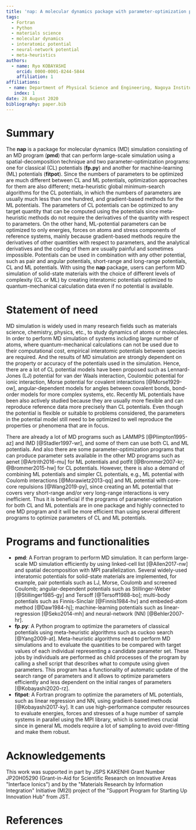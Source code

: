 ```yaml
---
title: 'nap: A molecular dynamics package with parameter-optimization programs for classical and machine-learning potentials'
tags:
  - Fortran
  - Python
  - materials science
  - molecular dynamics
  - interatomic potential
  - neural-network potential
  - meta-heuristics
authors:
  - name: Ryo KOBAYASHI
    orcid: 0000-0001-8244-5844
    affiliation: 1
affiliations:
 - name: Department of Physical Science and Engineering, Nagoya Institute of Technology, Gokiso, Showa, Nagoya 466-8555, Japan
   index: 1
date: 28 August 2020
bibliography: paper.bib
---
```


# Summary

The **nap** is a package for molecular dynamics (MD) simulation consisting of an MD program (**pmd**) that can perform large-scale simulation using a spatial-decomposition technique and two parameter-optimization programs: one for classical (CL) potentials (**fp.py**) and another for machine-learning (ML) potentials (**fitpot**).
Since the numbers of parameters to be optimized are much different between CL and ML potentials, optimization approaches for them are also different; meta-heuristic global minimum-search algorithms for the CL potentials, in which the numbers of parameters are usually much less than one hundred, and gradient-based methods for the ML potentials.
The parameters of CL potentials can be optimized to any target quantity that can be computed using the potentials since meta-heuristic methods do not require the derivatives of the quantity with respect to parameters. On the other hand, ML-potential parameters can be optimized to only energies, forces on atoms and stress components of reference systems, mainly because gradient-based methods require the derivatives of other quantities with respect to parameters, and the analytical derivatives and the coding of them are usually painful and sometimes impossible.
Potentials can be used in combination with any other potential, such as pair and angular potentials, short-range and long-range potentials, CL and ML potentials.
With using the **nap** package, users can perform MD simulation of solid-state materials with the choice of different levels of complexity (CL or ML) by creating interatomic potentials optimized to quantum-mechanical calculation data even if no potential is available.

# Statement of need

MD simulation is widely used in many research fields such as materials science, chemistry, physics, etc., to study dynamics of atoms or molecules. In order to perform MD simulation of systems including large number of atoms, where quantum-mechanical calculations can not be used due to their computational cost, empirical interatomic potentials between species are required. And the results of MD simulation are strongly dependent on the property or accuracy of the potentials used in the simulation. Hence, there are a lot of CL potential models have been proposed such as Lennard-Jones (LJ) potential for van der Waals interaction, Coulombic potential for ionic interaction, Morse potential for covalent interactions [@Morse1929-ow], angular-dependent models for angles between covalent bonds, bond-order models for more complex systems, etc.
Recently ML potentials have been also actively studied because they are usually more flexible and can reproduce reference data more precisely than CL potentials.
Even though the potential is flexible or suitable to problems considered, the parameters in the potential model still need to be optimized to well reproduce the properties or phenomena that are in focus.

There are already a lot of MD programs such as LAMMPS [@Plimpton1995-az] and IMD [@Stadler1997-wr], and some of them can use both CL and ML potentials.
And also there are some parameter-optimization programs that can produce parameter sets available in the other MD programs such as aenet [@Artrith2016-mu] for ML potentials and potfit [@Brommer2007-kr; @Brommer2015-hw] for CL potentials.
However, there is also a demand of combining ML potentials and simpler CL potentials, e.g., ML potential with Coulomb interactions [@Morawietz2013-qq] and ML potential with core-core repulsions [@Wang2019-py], since creating an ML potential that covers very short-range and/or very long-range interactions is very inefficient. Thus it is beneficial if the programs of parameter-optimization for both CL and ML potentials are in one package and highly connected to one MD program and it will be more efficient than using several different programs to optimize parameters of CL and ML potentials.


# Programs and functionalities

- **pmd**: A Fortran program to perform MD simulation. It can perform large-scale MD simulation efficiently by using linked-cell list [@Allen2017-nw] and spatial decomposition with MPI parallelization. Several widely-used interatomic potentials for solid-state materials are implemented, for example, pair potentials such as LJ, Morse, Coulomb and screened Coulomb; angular-dependent potentials such as Stillinger-Weber [@Stillinger1985-gy] and Tersoff [@Tersoff1988-bo]; multi-body potentials such as Finnis-Sinclair [@Finnis1984-hv] and embeded-atom method [@Daw1984-hj]; machine-learning potentials such as linear-regression [@Seko2014-mh] and neural-network (NN) [@Behler2007-hr].
- **fp.py**: A Python program to optimize the parameters of classical potentials using meta-heuristic algorithms such as cuckoo search [@Yang2009-at]. Meta-heuristic algorithms need to perform MD simulations and to evaluate the quantities to be compared with target values of each individual representing a candidate parameter set. These jobs by individuals are performed as child processes of the program by calling a shell script that describes what to compute using given parameters. This program has a functionality of automatic update of the search range of parameters and it allows to optimize parameters efficiently and less dependent on the initial ranges of parameters [@Kobayashi2020-rz].
- **fitpot**: A Fortran program to optimize the parameters of ML potentials, such as linear regression and NN, using gradient-based methods [@Kobayashi2017-ky]. It can use high-performance computer resources to evaluate energies, forces and stresses of a huge number of sample systems in parallel using the MPI library, which is sometimes crucial since in general ML models require a lot of sampling to avoid over-fitting and make them robust.


# Acknowledgements

This work was supported in part by JSPS KAKENHI Grant Number JP20H05290 (Grant-in-Aid for Scientific Research on Innovative Areas "Interface Ionics") and by the "Materials Research by Information Integration" Initiative (MI2I) project of the "Support Program for Starting Up Innovation Hub" from JST.

# References
